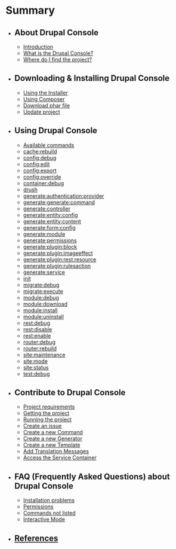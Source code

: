 # Summary

* ## About Drupal Console
  * [Introduction](about_drupal_console/introduction.md)
  * [What is the Drupal Console?](about_drupal_console/how-does-drupal-console-help.md)
  * [Where do I find the project?](about_drupal_console/where-do-i-find-the-project.md)

* ## Downloading & Installing Drupal Console
   * [Using the Installer](installing_drupal_console/using-the-installer.md)
   * [Using Composer](installing_drupal_console/using-composer.md)
   * [Download phar file](installing_drupal_console/download-phar-file.md)
   * [Update project](installing_drupal_console/update-project.md)

* ## Using Drupal Console
   * [Available commands](using_drupal_console/available-commands.md)
   * [cache:rebuild](using_drupal_console/cache-rebuild.md)
   * [config:debug](using_drupal_console/config-debug.md)
   * [config:edit](using_drupal_console/config-edit.md)
   * [config:export](using_drupal_console/config-export.md)
   * [config:override](using_drupal_console/config-override.md)
   * [container:debug](using_drupal_console/container-debug.md)
   * [drush](using_drupal_console/drush.md)
   * [generate:authentication:provider](using_drupal_console/generate-authentication-provider.md)
   * [generate:generate:command](using_drupal_console/generate_command.md)
   * [generate:controller](using_drupal_console/generate_controller.md)
   * [generate:entity:config](using_drupal_console/generate-entity-config.md)
   * [generate:entity:content](using_drupal_console/generate-entity-content.md)
   * [generate:form:config](using_drupal_console/generate-form-config.md)
   * [generate:module](using_drupal_console/generate_module.md)
   * [generate:permissions](using_drupal_console/generate_permissions.md)
   * [generate:plugin:block](using_drupal_console/generate-plugin-block.md)
   * [generate:plugin:imageeffect](using_drupal_console/generate-plugin-imageeffect.md)
   * [generate:plugin:rest:resource](using_drupal_console/generate-plugin-rest-resource.md)
   * [generate:plugin:rulesaction](using_drupal_console/generate-plugin-rulesaction.md)
   * [generate:service](using_drupal_console/generate_service.md)
   * [init](using_drupal_console/init.md)
   * [migrate:debug](using_drupal_console/migrate-debug.md)
   * [migrate:execute](using_drupal_console/migrate-execute.md)
   * [module:debug](using_drupal_console/module-debug.md)
   * [module:download](using_drupal_console/module-download.md)
   * [module:install](using_drupal_console/module-install.md)
   * [module:uninstall](using_drupal_console/module-uninstall.md)
   * [rest:debug](using_drupal_console/rest-debug.md)
   * [rest:disable](using_drupal_console/rest-disable.md)
   * [rest:enable](using_drupal_console/rest-enable.md)
   * [router:debug](using_drupal_console/router-debug.md)
   * [router:rebuild](using_drupal_console/router-rebuild.md)
   * [site:maintenance](using_drupal_console/site-maintenance.md)
   * [site:mode](using_drupal_console/site-mode.md)
   * [site:status](using_drupal_console/site-status.md)
   * [test:debug](using_drupal_console/test-debug.md)

* ## Contribute to Drupal Console
   * [Project requirements](contribute_to_drupal_console/project-requirements.md)
   * [Getting the project](contribute_to_drupal_console/getting-the-project.md)
   * [Running the project](contribute_to_drupal_console/running-the-project.md)
   * [Create an issue](contribute_to_drupal_console/create-an-issue.md)
   * [Create a new Command](contribute_to_drupal_console/create-a-new-command.md)
   * [Create a new Generator](contribute_to_drupal_console/create-a-new-generator.md)
   * [Create a new Template](contribute_to_drupal_console/create-a-new-template.md)
   * [Add Translation Messages](contribute_to_drupal_console/add-translation-messages.md)
   * [Access the Service Container](contribute_to_drupal_console/access-the-service-container.md)

* ## FAQ (Frequently Asked Questions) about Drupal Console
   * [Installation problems](drupal_console_faq/installation-problems.md)
   * [Permissions](drupal_console_faq/permissions.md)
   * [Commands not listed](drupal_console_faq/commands-not-listed.md)
   * [Interactive Mode](drupal_console_faq/interactive-mode.md)

* ## [References](references/links.md)
